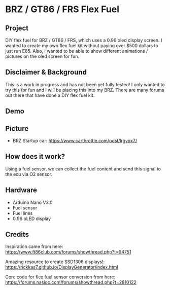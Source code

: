 # BRZ / GT86 / FRS Flex Fuel

## Project

DIY flex fuel for BRZ / GT86 / FRS, which uses a 0.96 oled display screen.
I wanted to create my own flex fuel kit without paying over $500 dollars to just run E85. Also, I wanted to be able to show different animations / pictures on the oled screen for fun.




## Disclaimer & Background
This is a work in progress and has not been yet fully tested! I only wanted to try this for fun and I will be placing this into my BRZ. There are many forums out there that have done a DIY flex fuel kit.

## Demo



## Picture
* BRZ Startup car: https://www.carthrottle.com/post/lrgyqx7/


## How does it work?
Using a fuel sensor, we can collect the fuel content and send this signal to the ecu via O2 sensor.


## Hardware

* Arduino Nano V3.0
* Fuel sensor
* Fuel lines
* 0.96 oLED display



## Credits
Inspiration came from here:
https://www.ft86club.com/forums/showthread.php?t=94751

Amazing resource to create SSD1306 displays!:
https://rickkas7.github.io/DisplayGenerator/index.html

Core code for flex fuel sensor conversion from here:
https://forums.nasioc.com/forums/showthread.php?t=2810122
